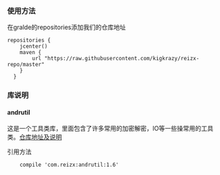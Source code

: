 ### 使用方法

在gralde的repositories添加我们的仓库地址
```
repositories {  
	jcenter()  
	maven { 
		url "https://raw.githubusercontent.com/kigkrazy/reizx-repo/master" 
	}  
  }  
```

### 库说明
#### andrutil
这是一个工具类库，里面包含了许多常用的加密解密，IO等一些操常用的工具类。[仓库地址及说明](https://github.com/kigkrazy/andrutil)

引用方法  
```
	compile 'com.reizx:andrutil:1.6'
```